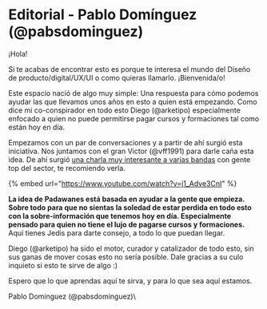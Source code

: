 # Editorial - Pablo Domínguez (@pabsdominguez)

¡Hola!

Si te acabas de encontrar esto es porque te interesa el mundo del Diseño de producto/digital/UX/UI o como quieras llamarlo. ¡Bienvenida/o!&#x20;

Este espacio nació de algo muy simple: Una respuesta para cómo podemos ayudar las que llevamos unos años en esto a quien está empezando. Como dice mi co-conspirador en todo esto Diego (@arketipo) especialmente enfocado a quien no puede permitirse pagar cursos y formaciones tal como están hoy en día. &#x20;

Empezamos con un par de conversaciones y a partir de ahí surgió esta iniciativa. Nos juntamos con el gran Victor (@vff1991) para darle caña esta idea. De ahí surgió [una charla muy interesante a varias bandas](https://www.youtube.com/live/j1\_Adve3CnI?si=PF97ArN5ZgkJOzGt) con gente top  del sector, te recomiendo verla.

{% embed url="https://www.youtube.com/watch?v=j1_Adve3CnI" %}

**La idea de Padawanes está basada en ayudar a la gente que empieza. Sobre todo para que no sientas la soledad de estar perdida en todo esto con la sobre-información que tenemos hoy en día. Especialmente pensado para quien no tiene el lujo de pagarse cursos y formaciones.** Aquí tienes Jedis para darte consejo, a todo lo que puedan llegar.&#x20;

Diego (@arketipo) ha sido el motor, curador y catalizador de todo esto, sin sus ganas de mover cosas esto no sería posible. Dale gracias a su culo inquieto si esto te sirve de algo :)

Espero que lo que aprendas aquí te sirva, y para lo que sea aquí estamos.

Pablo Dominguez (@pabsdominguez)\


